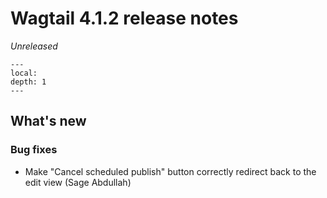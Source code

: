 # Wagtail 4.1.2 release notes

_Unreleased_

```{contents}
---
local:
depth: 1
---
```

## What's new

### Bug fixes

 * Make "Cancel scheduled publish" button correctly redirect back to the edit view (Sage Abdullah)
